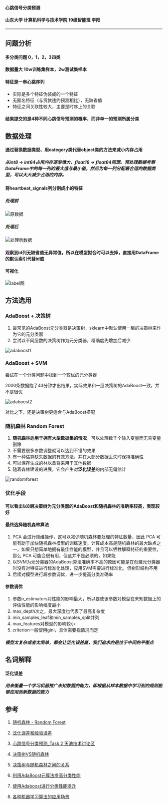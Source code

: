 #### 心跳信号分类预测

#### 山东大学 计算机科学与技术学院 19级智能班 李阳

---

## 问题分析

#### 多分类问题	0，1，2，3四类

#### 数据量大	10w训练集样本，2w测试集样本

#### 特征是一串心跳序列

- 实际是多个特征伪装成的一个特征
- 无匿名特征（与贷款违约预测相比），无缺省值
- 特征之间关联性较大，主要是时序上的关联

#### 结果提交的是4种不同心跳信号预测的概率，而非单一的预测所属分类

## 数据处理

#### 通过替换数据类型、用category类代替object类的方法来减小内存占用

##### 从int8 -> int64占用内存逐渐增大，float16 -> float64同理。预处理数据考察DataFrame中的每一列的最大值与最小值，然后为每一列分配最合适的数据类型，可以大大减少占用的内存。

#### 将**heartbeat_signals**列分割成小的特征

##### 处理前

![原数据](D:\大二下\机器学习\machine-learning\project\原数据.jpg)

##### 处理后

![处理后数据](D:\大二下\机器学习\machine-learning\project\处理后数据.jpg)

#### 观察到**id**列无缺省值无异常值，所以在模型拟合时可以去掉，直接用DataFrame的默认索引代替id值

#### 可视化

![label图](D:\大二下\机器学习\machine-learning\project\label图.png)



## 方法选用

### AdaBoost + 决策树

1. 最常见的AdaBoost元分类器是决策树，sklearn中默认使用一层的决策树来作为它的元分类器
2. 尝试以不同层数的决策树作为元分类器，精确度先增加后减少

![adaboost1](D:\大二下\机器学习\machine-learning\project\adaboost1.jpg)

### AdaBoost + SVM

尝试在一个分类问题中找到一个较优的元分类器

2000条数据跑了43分钟才出结果，实际效果和一层决策树的AdaBoost一致，并不是很优

![adaboost2](D:\大二下\机器学习\machine-learning\project\adaboost2.jpg)

对比之下，还是决策树更适合与AdaBoost搭配

### 随机森林 Random Forest

1. **随机森林适用于拥有大型数据集的情况**，可以处理数千个输入变量而无需变量删除
2. 不需要很多参数调整就可以达到不错的效果
3. 有一种估算缺失数据的有效方法，并在大部分数据丢失时保持准确性
4. 可以保存生成的林以备将来用于其他数据
5. 随着森林建设的进展，它会产生对**泛化误差**的内部无偏估计

![randomforest](D:\大二下\机器学习\machine-learning\project\randomforest.jpg)

### 优化手段

#### 可以看出以8层决策树为元分类器的AdaBoost和随机森林的准确率较高，表现较好

#### 最终选择随机森林算法

1.  PCA 会进行降维操作，这可以减少随机森林要处理的特征数量，因此 PCA 可能有助于加快随机森林模型的训练速度。计算成本高是随机森林的最大缺点之一，如果只想简单地拥有最佳性能的模型，并且可以牺牲解释特征的重要性，那么 PCA 可能会很有用，但这并不是必须的，如果能
2.  以SVM为元分类器的AdaBoost算法准确率不高的原因可能是在创建元分类器时没有对特征进行标准化处理，应用SVM需要进行标准化，但树形结构不用
3.  后续对模型进行超参数调优，进一步提高分类准确率

#### 参数调优

1. 参数n_estimators对性能的影响最大，所以要使该参数对模型在未知数据上的评估性能的影响幅度最小
2. max_depth次之，最大深度也代表了最高复杂度
3. min_samples_leaf和min_samples_split并列
4. max_features对模型的影响较小
5. criterion一般使用gini，具体需要视情况而定

##### 模型太复杂或者太简单，都会让泛化误差高，我们追求的是位于中间的平衡点

## 名词解释

#### **泛化误差**

##### 用来衡量一个学习机器推广未知数据的能力，即根据从样本数据中学习到的规则能够应用到新数据的能力

## 参考

1. [随机森林 - Random Forest](https://zhuanlan.zhihu.com/p/44695084)

2. [泛化误差和经验误差](https://blog.csdn.net/seasongirl/article/details/80889488)

3. [心跳信号分类预测_Task 2 天池技术讨论区](https://tianchi.aliyun.com/forum/postDetail?spm=5176.12586969.1002.36.3cf245515sJeOB&postId=195918)

4. [决策树VS随机森林](https://www.jiqizhixin.com/articles/2020-06-11-6)

5. [决策树与随机森林之间的关系](https://blog.csdn.net/qq_39777550/article/details/107312048)

6. [利用AdaBoost元算法提高分类性能](https://blog.csdn.net/baidu_31657889/article/details/93891552?utm_source=app&app_version=4.7.1)

7. [使用Adaboost进行分类性能提升](https://blog.csdn.net/weixin_41677876/article/details/106154591?utm_source=app&app_version=4.7.1)

8. [各种机器学习算法的应用场景](https://www.zhihu.com/question/26726794/answer/151282052)

   


